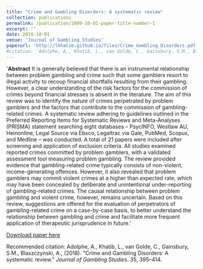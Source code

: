```yaml
---
title: "Crime and Gambling Disorders: A systematic review"
collection: publications
permalink: /publication/2009-10-01-paper-title-number-1
excerpt: ''
date: 2018-10-01
venue: 'Journal of Gambling Studies'
paperurl: 'http://lkhatib.github.io/files/Crime_Gambling_Disorders.pdf'
#citation: 'Adolphe, A., Khatib, L., van Golde, C., Gainsbury, S.M., Blaszczynski, A., (2018). &quot;Crime and Gambling Disorders: A systematic review.&quot; <i>Journal of Gambling Studies</i>. 35, 395–414.'
---
```

'<b>Abstract</b> It is generally believed that there is an instrumental relationship between problem gambling and crime such that some gamblers resort to illegal activity to recoup financial shortfalls resulting from their gambling. However, a clear understanding of the risk factors for the commission of crimes beyond financial stresses is absent in the literature. The aim of this review was to identify the nature of crimes perpetrated by problem gamblers and the factors that contribute to the commission of gambling-related crimes. A systematic review adhering to guidelines outlined in the Preferred Reporting Items for Systematic Reviews and Meta-Analyses (PRISMA) statement searching eight databases – PsycINFO, Westlaw AU, Heinonline, Legal Source via Ebsco, Legaltrac via Gale, PubMed, Scopus, and Medline – was conducted. A total of 21 papers were included after screening and application of exclusion criteria. All studies examined reported crimes committed by problem gamblers, with a validated assessment tool measuring problem gambling. The review provided evidence that gambling-related crime typically consists of non-violent, income-generating offences. However, it also revealed that problem gamblers may commit violent crimes at a higher than expected rate, which may have been concealed by deliberate and unintentional under-reporting of gambling-related crimes. The causal relationship between problem gambling and violent crime, however, remains uncertain. Based on this review, suggestions are offered for the evaluation of perpetrators of gambling-related crime on a case-by-case basis, to better understand the relationship between gambling and crime and facilitate more frequent application of therapeutic jurisprudence in future.'

[Download paper here](http://lkhatib.github.io/files/Crime_Gambling_Disorders.pdf)

Recommended citation: Adolphe, A., Khatib, L., van Golde, C., Gainsbury, S.M., Blaszczynski, A., (2018). &quot;Crime and Gambling Disorders: A systematic review.&quot; <i>Journal of Gambling Studies</i>. 35, 395–414.
